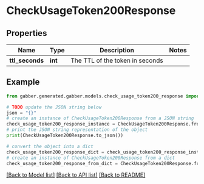 # CheckUsageToken200Response


## Properties

Name | Type | Description | Notes
------------ | ------------- | ------------- | -------------
**ttl_seconds** | **int** | The TTL of the token in seconds | 

## Example

```python
from gabber.generated.gabber.models.check_usage_token200_response import CheckUsageToken200Response

# TODO update the JSON string below
json = "{}"
# create an instance of CheckUsageToken200Response from a JSON string
check_usage_token200_response_instance = CheckUsageToken200Response.from_json(json)
# print the JSON string representation of the object
print(CheckUsageToken200Response.to_json())

# convert the object into a dict
check_usage_token200_response_dict = check_usage_token200_response_instance.to_dict()
# create an instance of CheckUsageToken200Response from a dict
check_usage_token200_response_from_dict = CheckUsageToken200Response.from_dict(check_usage_token200_response_dict)
```
[[Back to Model list]](../README.md#documentation-for-models) [[Back to API list]](../README.md#documentation-for-api-endpoints) [[Back to README]](../README.md)


